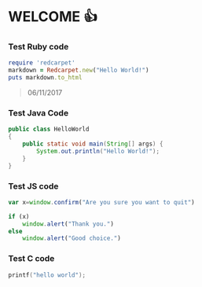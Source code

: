 # WELCOME :+1:
### Test Ruby code
```ruby
require 'redcarpet'
markdown = Redcarpet.new("Hello World!")
puts markdown.to_html
```  
> 06/11/2017  
### Test Java Code
```java
public class HelloWorld
{
	public static void main(String[] args) {
		System.out.println("Hello World!");
	}
}
```

### Test JS code
```javascript
var x=window.confirm("Are you sure you want to quit")

if (x)
    window.alert("Thank you.")
else
    window.alert("Good choice.")
```
### Test C code
```c
printf("hello world");
```
